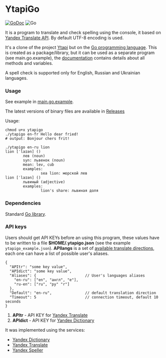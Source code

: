 YtapiGo
=======

[![GoDoc](https://godoc.org/github.com/z0rr0/ytapigo?status.svg)](https://godoc.org/github.com/z0rr0/ytapigo)
![Go](https://github.com/z0rr0/ytapigo/workflows/Go/badge.svg)

It is a program to translate and check spelling using the console, it based on [Yandex Translate API](http://api.yandex.com/translate/). By default UTF-8 encoding is used.

It's a clone of the project [Ytapi](http://z0rr0.github.io/ytapi/) but on the [Go programming language](http://golang.org/). This is created as a package/library, but it can be used as a separate program (see main.go.example), the [documentation](http://godoc.org/github.com/z0rr0/ytapigo) contains details about all methods and variables.

A spell check is supported only for English, Russian and Ukrainian languages.

### Usage


See example in [main.go.example](https://github.com/z0rr0/ytapigo/blob/master/main.go.example).

The latest versions of binary files are available in [Releases](https://github.com/z0rr0/ytapigo/releases)

Usage:

```
chmod u+x ytapigo
./ytapigo en-fr Hello dear fried!
# output: Bonjour chers frit!

./ytapigo en-ru lion
lion [ˈlaɪən] ()
        лев (noun)
        syn: львенок (noun)
        mean: lev, cub
        examples:
                sea lion: морской лев
lion [ˈlaɪən] ()
        львиный (adjective)
        examples:
                lion's share: львиная доля
```

### Dependencies

Standard [Go library](http://golang.org/pkg/).

### API keys

Users should get API KEYs before an using this program, these values have to be written to a file **$HOME/.ytapigo.json** (see the example `ytapigo_example.json`). **APIlangs** is a set of [available translate directions](https://tech.yandex.ru/translate/doc/dg/concepts/langs-docpage/), each one can have a list of possible user's aliases.

```
{
  "APItr": "some key value",
  "APIdict": "some key value",
  "Aliases": {                      // User's languages aliases
    "en-ru": ["en", "англ", "e"],
    "ru-en": ["ru", "ру" "r"]
  },
  "Default": "en-ru",               // default translation direction
  "Timeout": 5                      // connection timeout, default 10 seconds
}
```

1. **APItr** - API KEY for [Yandex Translate](http://api.yandex.com/key/form.xml?service=trnsl)
2. **APIdict** - API KEY for [Yandex Dictionary](http://api.yandex.com/key/form.xml?service=dict)

It was implemented using the services:

* [Yandex Dictionary](http://api.yandex.com/dictionary/)
* [Yandex Translate](http://api.yandex.com/translate/)
* [Yandex Speller](http://api.yandex.ru/speller/)
